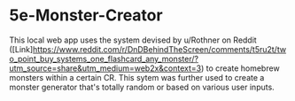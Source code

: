 # 5e-Monster-Creator
This local web app uses the system devised by u/Rothner on Reddit ([Link]https://www.reddit.com/r/DnDBehindTheScreen/comments/t5ru2t/two_point_buy_systems_one_flashcard_any_monster/?utm_source=share&utm_medium=web2x&context=3) to create homebrew monsters within a certain CR. This sytem was further used to create a monster generator that's totally random or based on various user inputs. 

